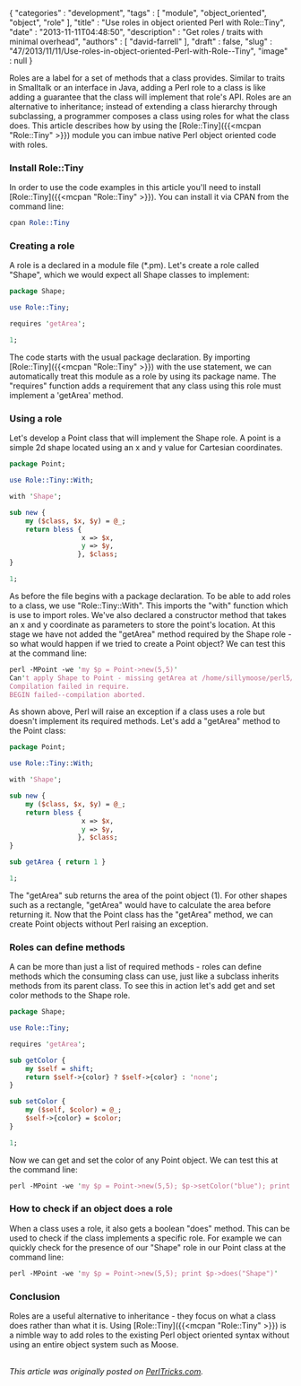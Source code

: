 {
   "categories" : "development",
   "tags" : [
      "module",
      "object_oriented",
      "object",
      "role"
   ],
   "title" : "Use roles in object oriented Perl with Role::Tiny",
   "date" : "2013-11-11T04:48:50",
   "description" : "Get roles / traits with minimal overhead",
   "authors" : [
      "david-farrell"
   ],
   "draft" : false,
   "slug" : "47/2013/11/11/Use-roles-in-object-oriented-Perl-with-Role--Tiny",
   "image" : null
}


Roles are a label for a set of methods that a class provides. Similar to traits in Smalltalk or an interface in Java, adding a Perl role to a class is like adding a guarantee that the class will implement that role's API. Roles are an alternative to inheritance; instead of extending a class hierarchy through subclassing, a programmer composes a class using roles for what the class does. This article describes how by using the [Role::Tiny]({{<mcpan "Role::Tiny" >}}) module you can imbue native Perl object oriented code with roles.

### Install Role::Tiny

In order to use the code examples in this article you'll need to install [Role::Tiny]({{<mcpan "Role::Tiny" >}}). You can install it via CPAN from the command line:

```perl
cpan Role::Tiny
```

### Creating a role

A role is a declared in a module file (\*.pm). Let's create a role called "Shape", which we would expect all Shape classes to implement:

```perl
package Shape;

use Role::Tiny;

requires 'getArea';

1;
```

The code starts with the usual package declaration. By importing [Role::Tiny]({{<mcpan "Role::Tiny" >}}) with the use statement, we can automatically treat this module as a role by using its package name. The "requires" function adds a requirement that any class using this role must implement a 'getArea' method.

### Using a role

Let's develop a Point class that will implement the Shape role. A point is a simple 2d shape located using an x and y value for Cartesian coordinates.

```perl
package Point;

use Role::Tiny::With;

with 'Shape';

sub new {
    my ($class, $x, $y) = @_;
    return bless {  
                  x => $x,
                  y => $y,
                 }, $class;
}

1;
```

As before the file begins with a package declaration. To be able to add roles to a class, we use "Role::Tiny::With". This imports the "with" function which is use to import roles. We've also declared a constructor method that takes an x and y coordinate as parameters to store the point's location. At this stage we have not added the "getArea" method required by the Shape role - so what would happen if we tried to create a Point object? We can test this at the command line:

```perl
perl -MPoint -we 'my $p = Point->new(5,5)'
Can't apply Shape to Point - missing getArea at /home/sillymoose/perl5/perlbrew/perls/perl-5.16.3/lib/site_perl/5.16.3/Role/Tiny.pm line 306.
Compilation failed in require.
BEGIN failed--compilation aborted.
```

As shown above, Perl will raise an exception if a class uses a role but doesn't implement its required methods. Let's add a "getArea" method to the Point class:

```perl
package Point;

use Role::Tiny::With;

with 'Shape';

sub new {
    my ($class, $x, $y) = @_;
    return bless {
                  x => $x,
                  y => $y,
                 }, $class;
}

sub getArea { return 1 }

1;
```

The "getArea" sub returns the area of the point object (1). For other shapes such as a rectangle, "getArea" would have to calculate the area before returning it. Now that the Point class has the "getArea" method, we can create Point objects without Perl raising an exception.

### Roles can define methods

A can be more than just a list of required methods - roles can define methods which the consuming class can use, just like a subclass inherits methods from its parent class. To see this in action let's add get and set color methods to the Shape role.

```perl
package Shape;

use Role::Tiny;

requires 'getArea';

sub getColor {
    my $self = shift;
    return $self->{color} ? $self->{color} : 'none';
}

sub setColor {
    my ($self, $color) = @_;
    $self->{color} = $color;
}

1;
```

Now we can get and set the color of any Point object. We can test this at the command line:

```perl
perl -MPoint -we 'my $p = Point->new(5,5); $p->setColor("blue"); print $p->getColor'
```

### How to check if an object does a role

When a class uses a role, it also gets a boolean "does" method. This can be used to check if the class implements a specific role. For example we can quickly check for the presence of our "Shape" role in our Point class at the command line:

```perl
perl -MPoint -we 'my $p = Point->new(5,5); print $p->does("Shape")'
```

### Conclusion

Roles are a useful alternative to inheritance - they focus on what a class does rather than what it is. Using [Role::Tiny]({{<mcpan "Role::Tiny" >}}) is a nimble way to add roles to the existing Perl object oriented syntax without using an entire object system such as Moose.

\
*This article was originally posted on [PerlTricks.com](http://perltricks.com).*
